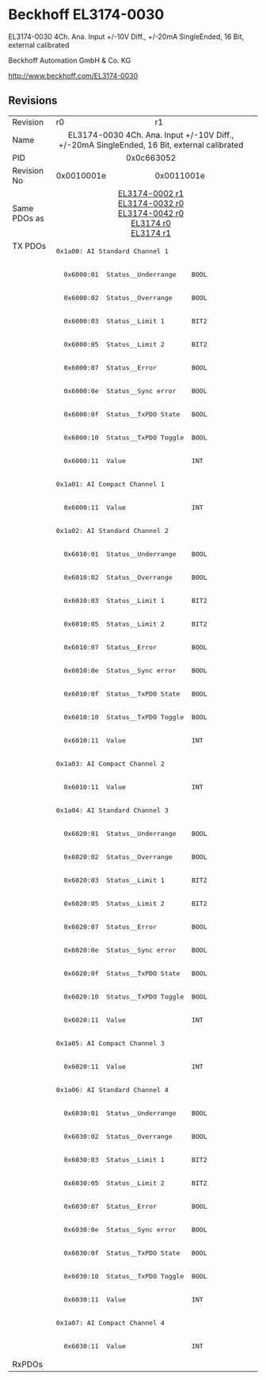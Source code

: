 # Beckhoff EL3174-0030

EL3174-0030 4Ch. Ana. Input +/-10V Diff., +/-20mA SingleEnded, 16 Bit, external calibrated

Beckhoff Automation GmbH & Co. KG

http://www.beckhoff.com/EL3174-0030

## Revisions
<table>
<tr>
<td>Revision</td>
<td>r0</td>
<td>r1</td>
</tr>
<tr>
<td>Name</td>
<td colspan=2 align="center">EL3174-0030 4Ch. Ana. Input +/-10V Diff., +/-20mA SingleEnded, 16 Bit, external calibrated</td>
</tr>
<tr>
<td>PID</td>
<td colspan=2 align="center">0x0c663052</td>
</tr>
<tr>
<td>Revision No</td>
<td>0x0010001e</td>
<td>0x0011001e</td>
</tr>
<tr>
<td>Same PDOs as</td>
<td colspan=2 align="center"><a href="EL3174-0002.md">EL3174-0002 r1</a><br/><a href="EL3174-0032.md">EL3174-0032 r0</a><br/><a href="EL3174-0042.md">EL3174-0042 r0</a><br/><a href="EL3174.md">EL3174 r0</a><br/><a href="EL3174.md">EL3174 r1</a></td>
</tr>
<tr>
<td rowspan=48 valign=top>TX PDOs</td>
<td colspan=2 align="left"><pre>0x1a00: AI Standard Channel 1</pre></td>
<td></td>
</tr>
<tr>
<td colspan=2 align="left"><pre>  0x6000:01  Status__Underrange    BOOL</pre></td>
</tr>
<tr>
<td colspan=2 align="left"><pre>  0x6000:02  Status__Overrange     BOOL</pre></td>
</tr>
<tr>
<td colspan=2 align="left"><pre>  0x6000:03  Status__Limit 1       BIT2</pre></td>
</tr>
<tr>
<td colspan=2 align="left"><pre>  0x6000:05  Status__Limit 2       BIT2</pre></td>
</tr>
<tr>
<td colspan=2 align="left"><pre>  0x6000:07  Status__Error         BOOL</pre></td>
</tr>
<tr>
<td colspan=2 align="left"><pre>  0x6000:0e  Status__Sync error    BOOL</pre></td>
</tr>
<tr>
<td colspan=2 align="left"><pre>  0x6000:0f  Status__TxPDO State   BOOL</pre></td>
</tr>
<tr>
<td colspan=2 align="left"><pre>  0x6000:10  Status__TxPDO Toggle  BOOL</pre></td>
</tr>
<tr>
<td colspan=2 align="left"><pre>  0x6000:11  Value                 INT</pre></td>
</tr>
<tr>
<td colspan=2 align="left"><pre>0x1a01: AI Compact Channel 1</pre></td>
</tr>
<tr>
<td colspan=2 align="left"><pre>  0x6000:11  Value                 INT</pre></td>
</tr>
<tr>
<td colspan=2 align="left"><pre>0x1a02: AI Standard Channel 2</pre></td>
</tr>
<tr>
<td colspan=2 align="left"><pre>  0x6010:01  Status__Underrange    BOOL</pre></td>
</tr>
<tr>
<td colspan=2 align="left"><pre>  0x6010:02  Status__Overrange     BOOL</pre></td>
</tr>
<tr>
<td colspan=2 align="left"><pre>  0x6010:03  Status__Limit 1       BIT2</pre></td>
</tr>
<tr>
<td colspan=2 align="left"><pre>  0x6010:05  Status__Limit 2       BIT2</pre></td>
</tr>
<tr>
<td colspan=2 align="left"><pre>  0x6010:07  Status__Error         BOOL</pre></td>
</tr>
<tr>
<td colspan=2 align="left"><pre>  0x6010:0e  Status__Sync error    BOOL</pre></td>
</tr>
<tr>
<td colspan=2 align="left"><pre>  0x6010:0f  Status__TxPDO State   BOOL</pre></td>
</tr>
<tr>
<td colspan=2 align="left"><pre>  0x6010:10  Status__TxPDO Toggle  BOOL</pre></td>
</tr>
<tr>
<td colspan=2 align="left"><pre>  0x6010:11  Value                 INT</pre></td>
</tr>
<tr>
<td colspan=2 align="left"><pre>0x1a03: AI Compact Channel 2</pre></td>
</tr>
<tr>
<td colspan=2 align="left"><pre>  0x6010:11  Value                 INT</pre></td>
</tr>
<tr>
<td colspan=2 align="left"><pre>0x1a04: AI Standard Channel 3</pre></td>
</tr>
<tr>
<td colspan=2 align="left"><pre>  0x6020:01  Status__Underrange    BOOL</pre></td>
</tr>
<tr>
<td colspan=2 align="left"><pre>  0x6020:02  Status__Overrange     BOOL</pre></td>
</tr>
<tr>
<td colspan=2 align="left"><pre>  0x6020:03  Status__Limit 1       BIT2</pre></td>
</tr>
<tr>
<td colspan=2 align="left"><pre>  0x6020:05  Status__Limit 2       BIT2</pre></td>
</tr>
<tr>
<td colspan=2 align="left"><pre>  0x6020:07  Status__Error         BOOL</pre></td>
</tr>
<tr>
<td colspan=2 align="left"><pre>  0x6020:0e  Status__Sync error    BOOL</pre></td>
</tr>
<tr>
<td colspan=2 align="left"><pre>  0x6020:0f  Status__TxPDO State   BOOL</pre></td>
</tr>
<tr>
<td colspan=2 align="left"><pre>  0x6020:10  Status__TxPDO Toggle  BOOL</pre></td>
</tr>
<tr>
<td colspan=2 align="left"><pre>  0x6020:11  Value                 INT</pre></td>
</tr>
<tr>
<td colspan=2 align="left"><pre>0x1a05: AI Compact Channel 3</pre></td>
</tr>
<tr>
<td colspan=2 align="left"><pre>  0x6020:11  Value                 INT</pre></td>
</tr>
<tr>
<td colspan=2 align="left"><pre>0x1a06: AI Standard Channel 4</pre></td>
</tr>
<tr>
<td colspan=2 align="left"><pre>  0x6030:01  Status__Underrange    BOOL</pre></td>
</tr>
<tr>
<td colspan=2 align="left"><pre>  0x6030:02  Status__Overrange     BOOL</pre></td>
</tr>
<tr>
<td colspan=2 align="left"><pre>  0x6030:03  Status__Limit 1       BIT2</pre></td>
</tr>
<tr>
<td colspan=2 align="left"><pre>  0x6030:05  Status__Limit 2       BIT2</pre></td>
</tr>
<tr>
<td colspan=2 align="left"><pre>  0x6030:07  Status__Error         BOOL</pre></td>
</tr>
<tr>
<td colspan=2 align="left"><pre>  0x6030:0e  Status__Sync error    BOOL</pre></td>
</tr>
<tr>
<td colspan=2 align="left"><pre>  0x6030:0f  Status__TxPDO State   BOOL</pre></td>
</tr>
<tr>
<td colspan=2 align="left"><pre>  0x6030:10  Status__TxPDO Toggle  BOOL</pre></td>
</tr>
<tr>
<td colspan=2 align="left"><pre>  0x6030:11  Value                 INT</pre></td>
</tr>
<tr>
<td colspan=2 align="left"><pre>0x1a07: AI Compact Channel 4</pre></td>
</tr>
<tr>
<td colspan=2 align="left"><pre>  0x6030:11  Value                 INT</pre></td>
</tr>
<tr>
<td>RxPDOs</td>
<td colspan=2 align="left"></td>
</tr>
</table>
